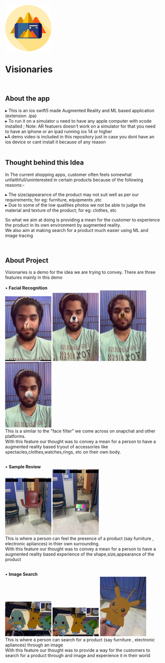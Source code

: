 <img src="./augmented-reality.png" width="150" alt="icon">

# Visionaries
<br />

<h2>About the app</h2>
▸ This is an ios swift5 made Augmented Reality and ML based application (extension .ipa)<br/>
▸ To run it on a simulator u need to have any apple computer with xcode installed ;
  Note: AR featuers doesn't work on a simulator for that you need to have an iphone or an ipad running ios 14 or higher <br/>
▸A demo video is included in this repository just in case you dont have an ios device or cant install it because of any reason<br/>



<br />

<h2>Thought behind this Idea</h2>
 In The current shopping apps, customer often feels somewhat unfaithfull/uninterested in certain products because of the following reasons:-
 <br/>
 
 ▸ The size/appearance of the product may not suit well as per our requirements; for eg: furniture, equipments ,etc<br/>
 ▸ Due to some of the low qualities photos we not be able to judge the material and texture of the product; for eg: clothes, etc<br/>
 
 So what we aim at doing is providing a mean for the customer to experience the product in its own environment by augmented reality.<br/>
 We also aim at making search for a product much easier using ML and image tracing<br/>
 

<br />
<h2>About Project</h2>
Visionaries is a demo for the idea we are trying to convey.
There are three features mainly in this demo
<br/>
<br/>
• <b>Facial Recognition</b>
<br/>
<span><img src="./4.png" width="150" alt="icon"> <img src="./5.png" width="150" alt="icon"></span>
<span><img src="./6.png" width="150" alt="icon"> <img src="./7.png" width="150" alt="icon"></span>
  <br/>
  This is a similar to the "face filter" we come across on snapchat and other platforms.<br/>
  With this feature our thought was to convey a mean for a person to have a augmented reality based tryout of accessories like 
  spectacles,clothes,watches,rings, etc on their own body.
  <br/><br/>
  
  
• <b>Sample Review</b>
<br/>
<span><img src="./10.png" width="150" alt="icon"> <img src="./9.png" width="150" alt="icon"></span>
  <br/>
  This is where a person can feel the presence of a product (say furniture , electronic apliances) in thier own surrounding.<br/>
  With this feature our thought was to convey a mean for a person to have a augmented reality based experience of the shape,size,appearance
  of the product
  <br/><br/>
  
  
• <b>Image Search</b>
<br/>
<span><img src="./1.png" width="150" alt="icon"> <img src="./2.png" width="150" alt="icon"> <img src="./3.png" width="150" alt="icon"></span>
  <br/>
  This is where a person can search for a product (say furniture , electronic apliances) through an image<br/>
  With this feature our thought was to provide a way for the customers to search for a product through and image and experience it in their world
  
 

